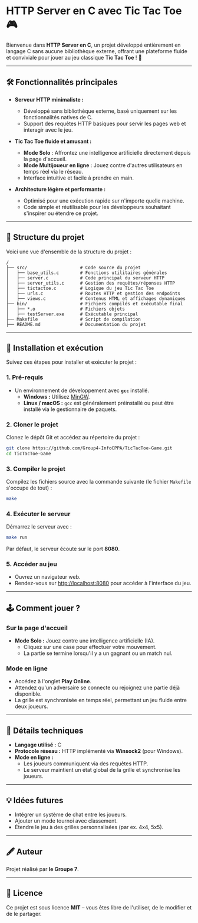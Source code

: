 
# HTTP Server en C avec Tic Tac Toe 🎮

Bienvenue dans **HTTP Server en C**, un projet développé entièrement en langage C sans aucune bibliothèque externe, offrant une plateforme fluide et conviviale pour jouer au jeu classique **Tic Tac Toe** ! 🚀

---

## 🛠 Fonctionnalités principales

- **Serveur HTTP minimaliste :**
  - Développé sans bibliothèque externe, basé uniquement sur les fonctionnalités natives de C.
  - Support des requêtes HTTP basiques pour servir les pages web et interagir avec le jeu.

- **Tic Tac Toe fluide et amusant :**
  - **Mode Solo** : Affrontez une intelligence artificielle directement depuis la page d'accueil.
  - **Mode Multijoueur en ligne** : Jouez contre d'autres utilisateurs en temps réel via le réseau.
  - Interface intuitive et facile à prendre en main.

- **Architecture légère et performante :**
  - Optimisé pour une exécution rapide sur n'importe quelle machine.
  - Code simple et réutilisable pour les développeurs souhaitant s'inspirer ou étendre ce projet.

---

## 📂 Structure du projet

Voici une vue d'ensemble de la structure du projet :

```
/
├── src/                    # Code source du projet
│   ├── base_utils.c        # Fonctions utilitaires générales
│   ├── server.c            # Code principal du serveur HTTP
│   ├── server_utils.c      # Gestion des requêtes/réponses HTTP
│   ├── tictactoe.c         # Logique du jeu Tic Tac Toe
│   ├── urls.c              # Routes HTTP et gestion des endpoints
│   ├── views.c             # Contenus HTML et affichages dynamiques
├── bin/                    # Fichiers compilés et exécutable final
│   ├── *.o                 # Fichiers objets
│   ├── testServer.exe      # Exécutable principal
├── Makefile                # Script de compilation
├── README.md               # Documentation du projet
```

---

## 🚀 Installation et exécution

Suivez ces étapes pour installer et exécuter le projet :

### 1. Pré-requis

- Un environnement de développement avec **`gcc`** installé.  
  - **Windows :** Utilisez [MinGW](https://www.mingw-w64.org/).  
  - **Linux / macOS :** `gcc` est généralement préinstallé ou peut être installé via le gestionnaire de paquets.

### 2. Cloner le projet

Clonez le dépôt Git et accédez au répertoire du projet :

```bash
git clone https://github.com/Group4-InfoCPPA/TicTacToe-Game.git
cd TicTacToe-Game
```

### 3. Compiler le projet

Compilez les fichiers source avec la commande suivante (le fichier `Makefile` s'occupe de tout) :

```bash
make
```

### 4. Exécuter le serveur

Démarrez le serveur avec :

```bash
make run
```

Par défaut, le serveur écoute sur le port **8080**.

### 5. Accéder au jeu

- Ouvrez un navigateur web.
- Rendez-vous sur [http://localhost:8080](http://localhost:1111) pour accéder à l'interface du jeu.

---

## 🕹 Comment jouer ?

### Sur la page d'accueil

- **Mode Solo :** Jouez contre une intelligence artificielle (IA).  
  - Cliquez sur une case pour effectuer votre mouvement.
  - La partie se termine lorsqu'il y a un gagnant ou un match nul.

### Mode en ligne

- Accédez à l'onglet **Play Online**.  
- Attendez qu'un adversaire se connecte ou rejoignez une partie déjà disponible.  
- La grille est synchronisée en temps réel, permettant un jeu fluide entre deux joueurs.

---

## 📜 Détails techniques

- **Langage utilisé :** C
- **Protocole réseau :** HTTP implémenté via **Winsock2** (pour Windows).
- **Mode en ligne :**
  - Les joueurs communiquent via des requêtes HTTP.
  - Le serveur maintient un état global de la grille et synchronise les joueurs.

---

## 💡 Idées futures

- Intégrer un système de chat entre les joueurs.
- Ajouter un mode tournoi avec classement.
- Étendre le jeu à des grilles personnalisées (par ex. 4x4, 5x5).

---

## 🖋 Auteur

Projet réalisé par **le Groupe 7**.  


---

## 📄 Licence

Ce projet est sous licence **MIT** – vous êtes libre de l'utiliser, de le modifier et de le partager.
